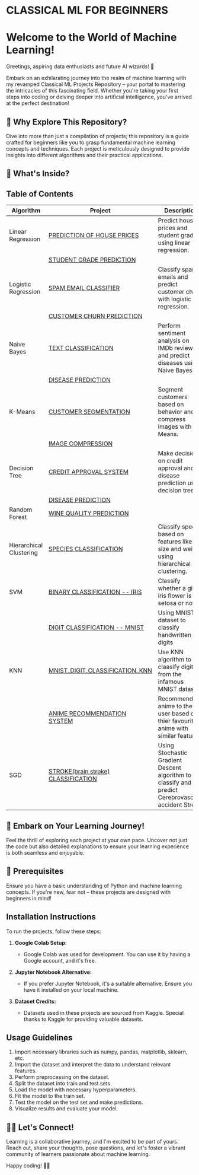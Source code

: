 # CLASSICAL ML FOR BEGINNERS

# Welcome to the World of Machine Learning!

Greetings, aspiring data enthusiasts and future AI wizards! 🚀

Embark on an exhilarating journey into the realm of machine learning with my revamped Classical ML Projects Repository – your portal to mastering the intricacies of this fascinating field. Whether you're taking your first steps into coding or delving deeper into artificial intelligence, you've arrived at the perfect destination!

## 🌟 Why Explore This Repository?

Dive into more than just a compilation of projects; this repository is a guide crafted for beginners like you to grasp fundamental machine learning concepts and techniques. Each project is meticulously designed to provide insights into different algorithms and their practical applications.

## 🧠 What's Inside?

## Table of Contents

| Algorithm                    | Project                                 | Description                                                                                                 |
| -------------------------- | ------------------------------------------|------------------------------------------------------------------------------------------------------------ |
| Linear Regression         | [PREDICTION OF HOUSE PRICES](https://github.com/Shashwat-Akhilesh-Shukla/CLASSICAL-ML-PROJECTS/blob/main/LINEAR%20REGRESSION/House%20price%20prediction/house_price_LinReg.ipynb) | Predict house prices and student grades using linear regression.                                              |
|                    |   [STUDENT GRADE PREDICTION](https://github.com/Shashwat-Akhilesh-Shukla/CLASSICAL-ML-PROJECTS/blob/main/LINEAR%20REGRESSION/Student%20grade%20prediction/student_grade_pred_LinReg.ipynb) | 
| Logistic Regression  | [SPAM EMAIL CLASSIFIER](https://github.com/Shashwat-Akhilesh-Shukla/CLASSICAL-ML-PROJECTS/blob/main/LOGISTIC%20REGRESSION/Spam%20Email%20Classifier/spam_email_classifier_LogReg.ipynb) | Classify spam emails and predict customer churn with logistic regression.                                     |
|                      |   [CUSTOMER CHURN PREDICTION](https://github.com/Shashwat-Akhilesh-Shukla/CLASSICAL-ML-PROJECTS/blob/main/LOGISTIC%20REGRESSION/Customer%20churn/customer_churn_LogReg.ipynb) |
| Naive Bayes        | [TEXT CLASSIFICATION](https://github.com/Shashwat-Akhilesh-Shukla/CLASSICAL-ML-PROJECTS/blob/main/NAIVE%20BAYES/sentiment%20analysis%20NB/IMDB_sentiment_NB.ipynb) | Perform sentiment analysis on IMDb reviews and predict diseases using Naive Bayes.                             |
|                      | [DISEASE PREDICTION](https://github.com/Shashwat-Akhilesh-Shukla/CLASSICAL-ML-PROJECTS/blob/main/NAIVE%20BAYES/Disease%20diagnosis%20NB/disease_diagnosis_NB.ipynb) |
| K-Means          | [CUSTOMER SEGMENTATION](https://github.com/Shashwat-Akhilesh-Shukla/CLASSICAL-ML-PROJECTS/blob/main/KMEANS/Customer%20Segmentation/customer_clustering_kmeans.ipynb) | Segment customers based on behavior and compress images with K-Means.                                           |
|                      | [IMAGE COMPRESSION](https://github.com/Shashwat-Akhilesh-Shukla/CLASSICAL-ML-PROJECTS/blob/main/KMEANS/Image%20compression/image_compression_NB.ipynb) |
| Decision Tree      | [CREDIT APPROVAL SYSTEM](https://github.com/Shashwat-Akhilesh-Shukla/CLASSICAL-ML-PROJECTS/blob/main/DECISION%20TREE/Credit%20card%20approval/card_approval_decision_tree.ipynb) | Make decisions on credit approval and disease prediction using decision trees.                                  |
|                      |[DISEASE PREDICTION](https://github.com/Shashwat-Akhilesh-Shukla/CLASSICAL-ML-PROJECTS/blob/main/DECISION%20TREE/Disease%20Prediction%20tree/Diseasepred_decision_tree.ipynb) |
| Random Forest      |[WINE QUALITY PREDICTION](https://github.com/Shashwat-Akhilesh-Shukla/CLASSICAL-ML-PROJECTS/blob/main/RANDOM%20FOREST/Wine%20Quality%20Prediction/wine_classification_Random_forest.ipynb)                         | | Classify wine quality through an ensemble of decision trees in a random forest.                                 |
| Hierarchical Clustering|[SPECIES CLASSIFICATION](https://github.com/Shashwat-Akhilesh-Shukla/CLASSICAL-ML-PROJECTS/blob/main/HIERARCHICAL%20CLUSTERING/Species%20classification/zoo_classification.ipynb)       | Classify species based on features like size and weight using hierarchical clustering.                         |
|SVM | [BINARY CLASSIFICATION -- IRIS](https://github.com/Shashwat-Akhilesh-Shukla/CLASSICAL-ML-PROJECTS/blob/main/SVM/binary_classifier_svm%20(1).py)| Classify whether a given iris flower is setosa or not |
|      | [DIGIT CLASSIFICATION -- MNIST](https://github.com/Shashwat-Akhilesh-Shukla/CLASSICAL-ML-PROJECTS/blob/main/SVM/mnist_svm.py)| Using MNIST dataset to classify handwritten digits |
|KNN   | [MNIST_DIGIT_CLASSIFICATION_KNN](https://github.com/Shashwat-Akhilesh-Shukla/CLASSICAL-ML-PROJECTS/blob/main/KNN/mnist_KNN.ipynb)|Use KNN algorithm to claasify digits from the infamous MNIST dataset|
|      | [ANIME RECOMMENDATION SYSTEM](https://github.com/Shashwat-Akhilesh-Shukla/CLASSICAL-ML-PROJECTS/blob/main/KNN/movie_recommendation_KNN.ipynb)|Recommend anime to the user based on thier favourite anime with similar features|
|SGD   | [STROKE(brain stroke) CLASSIFICATION](https://github.com/Shashwat-Akhilesh-Shukla/CLASSICAL-ML-PROJECTS/blob/main/stroke_classification.py) |Using Stochastic Gradient Descent algorithm to classify and predict Cerebrovascular accident Stroke| 
## 🚀 Embark on Your Learning Journey!

Feel the thrill of exploring each project at your own pace. Uncover not just the code but also detailed explanations to ensure your learning experience is both seamless and enjoyable.

## 🚧 Prerequisites

Ensure you have a basic understanding of Python and machine learning concepts. If you're new, fear not – these projects are designed with beginners in mind!

## Installation Instructions

To run the projects, follow these steps:

1. **Google Colab Setup:**
   - Google Colab was used for development. You can use it by having a Google account, and it's free.

2. **Jupyter Notebook Alternative:**
   - If you prefer Jupyter Notebook, it's a suitable alternative. Ensure you have it installed on your local machine.

3. **Dataset Credits:**
   - Datasets used in these projects are sourced from Kaggle. Special thanks to Kaggle for providing valuable datasets.

## Usage Guidelines

1. Import necessary libraries such as numpy, pandas, matplotlib, sklearn, etc.
2. Import the dataset and interpret the data to understand relevant features.
3. Perform preprocessing on the dataset.
4. Split the dataset into train and test sets.
5. Load the model with necessary hyperparameters.
6. Fit the model to the train set.
7. Test the model on the test set and make predictions.
8. Visualize results and evaluate your model.

## 🤖✨ Let's Connect!

Learning is a collaborative journey, and I'm excited to be part of yours. Reach out, share your thoughts, pose questions, and let's foster a vibrant community of learners passionate about machine learning.

Happy coding! 🤖✨
